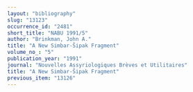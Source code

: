 ```yaml
---
layout: "bibliography"
slug: "13123"
occurrence_id: "2481"
short_title: "NABU 1991/5"
author: "Brinkman, John A."
title: "A New Simbar-Šipak Fragment"
volume_no_: "5"
publication_year: "1991"
journal: "Nouvelles Assyriologiques Brèves et Utilitaires"
title: "A New Simbar-Šipak Fragment"
previous_item: "13126"
---
```

